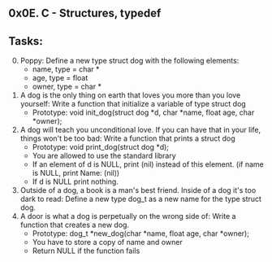 0x0E. C - Structures, typedef
----------------------------------
## Tasks:
0. Poppy: Define a new type struct dog with the following elements:
	* name, type = char *
	* age, type = float
	* owner, type = char *
1. A dog is the only thing on earth that loves you more than you love yourself: Write a function that initialize a variable of type struct dog
	* Prototype: void init_dog(struct dog *d, char *name, float age, char *owner);
2. A dog will teach you unconditional love. If you can have that in your life, things won't be too bad: Write a function that prints a struct dog
	* Prototype: void print_dog(struct dog *d);
	* You are allowed to use the standard library
	* If an element of d is NULL, print (nil) instead of this element. (if name is NULL, print Name: (nil))
	* If d is NULL print nothing.
3. Outside of a dog, a book is a man's best friend. Inside of a dog it's too dark to read: Define a new type dog_t as a new name for the type struct dog.
4. A door is what a dog is perpetually on the wrong side of: Write a function that creates a new dog.
	* Prototype: dog_t *new_dog(char *name, float age, char *owner);
	* You have to store a copy of name and owner
	* Return NULL if the function fails

